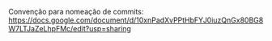 Convenção para nomeação de commits:
https://docs.google.com/document/d/10xnPadXvPPtHbFYJ0iuzQnGx80BG8W7LTJaZeLhpFMc/edit?usp=sharing
